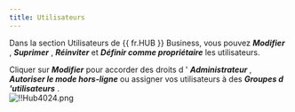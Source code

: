 ```yaml
---
title: Utilisateurs
---
```

Dans la section Utilisateurs de {{ fr.HUB }} Business, vous pouvez ***Modifier*** , ***Suprimer*** , ***Réinviter*** et ***Définir comme propriétaire*** les utilisateurs.  

Cliquer sur ***Modifier*** pour accorder des droits d ' ***Administrateur*** , ***Autoriser le mode hors-ligne*** ou assigner vos utilisateurs à des ***Groupes d 'utilisateurs*** .  
![!!Hub4024.png](https://webdevolutions.azureedge.net/docs/fr/hub/HUb4024.png) 
